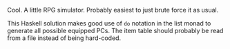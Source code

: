 Cool. A little RPG simulator. Probably easiest to just
brute force it as usual.

This Haskell solution makes good use of `do` notation in the
list monad to generate all possible equipped PCs. The item
table should probably be read from a file instead of being
hard-coded.
